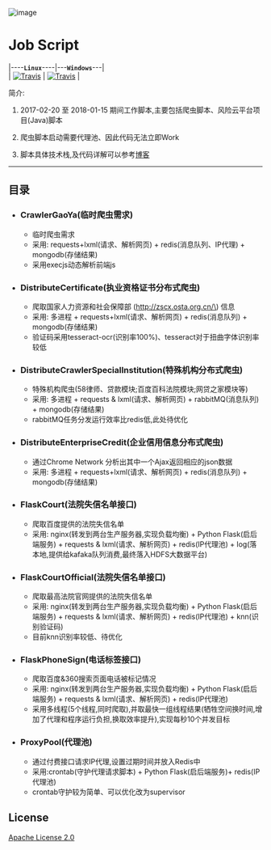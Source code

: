 ![image](https://github.com/xiaoshicae/suanhua/tree/master/Doc/spider.png)

Job Script
===


|----**`Linux`**----|---**`Windows`**---|<br>
| [![Travis](https://img.shields.io/travis/gothinkster/realworld.svg)](https://travis-ci.org/gothinkster/realworld)  | [![Travis](https://img.shields.io/travis/gothinkster/realworld.svg)](https://travis-ci.org/gothinkster/realworld)  | <br>

简介:
1. 2017-02-20 至 2018-01-15 期间工作脚本,主要包括爬虫脚本、风险云平台项目(Java)脚本 <br>

2. 爬虫脚本启动需要代理池、因此代码无法立即Work <br>

3. 脚本具体技术栈,及代码详解可以参考[博客](http://101.132.152.66/blog "阿里云Blog")  

---

## 目录
    
* ### CrawlerGaoYa(临时爬虫需求)
    * 临时爬虫需求
    * 采用: requests+lxml(请求、解析网页) + redis(消息队列、IP代理) + mongodb(存储结果)
    * 采用execjs动态解析前端js
    
* ### DistributeCertificate(执业资格证书分布式爬虫)
    * 爬取国家人力资源和社会保障部 \(http://zscx.osta.org.cn/\) 信息
    * 采用: 多进程 + requests+lxml(请求、解析网页) + redis(消息队列) + mongodb(存储结果)
    * 验证码采用tesseract-ocr(识别率100%)、tesseract对于扭曲字体识别率较低
    
    
* ### DistributeCrawlerSpecialInstitution(特殊机构分布式爬虫)
    * 特殊机构爬虫(58律师、贷款模块;百度百科法院模块;网贷之家模块等)
    * 采用: 多进程 + requests & lxml(请求、解析网页) + rabbitMQ(消息队列) + mongodb(存储结果)
    * rabbitMQ任务分发运行效率比redis低,此处待优化

* ### DistributeEnterpriseCredit(企业信用信息分布式爬虫)
    * 通过Chrome Network 分析出其中一个Ajax返回相应的json数据
    * 采用: 多进程 + requests+lxml(请求、解析网页) + redis(消息队列) + mongodb(存储结果)

* ### FlaskCourt(法院失信名单接口)
    * 爬取百度提供的法院失信名单
    * 采用: nginx(转发到两台生产服务器,实现负载均衡) + Python Flask(启后端服务) +  requests & lxml(请求、解析网页) + redis(IP代理池) + log(落本地,提供给kafaka队列消费,最终落入HDFS大数据平台)

* ### FlaskCourtOfficial(法院失信名单接口)
    * 爬取最高法院官网提供的法院失信名单
    * 采用: nginx(转发到两台生产服务器,实现负载均衡) + Python Flask(启后端服务) +  requests & lxml(请求、解析网页) + redis(IP代理池) + knn(识别验证码)
    * 目前knn识别率较低、待优化

* ### FlaskPhoneSign(电话标签接口)
    * 爬取百度&360搜索页面电话被标记情况
    * 采用: nginx(转发到两台生产服务器,实现负载均衡) + Python Flask(启后端服务) +  requests & lxml(请求、解析网页) + redis(IP代理池) 
    * 采用多线程(5个线程,同时爬取),并取最快一组线程结果(牺牲空间换时间,增加了代理和程序运行负担,换取效率提升),实现每秒10个并发目标
    
* ### ProxyPool(代理池)
    * 通过付费接口请求IP代理,设置过期时间并放入Redis中
    * 采用:crontab(守护代理请求脚本) + Python Flask(启后端服务)+ redis(IP代理池) 
    * crontab守护较为简单、可以优化改为supervisor


## License
[Apache License 2.0](LICENSE)
